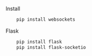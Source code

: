 Install
```sh
    pip install websockets
```

Flask
```sh
    pip install flask
    pip install flask-socketio
```
